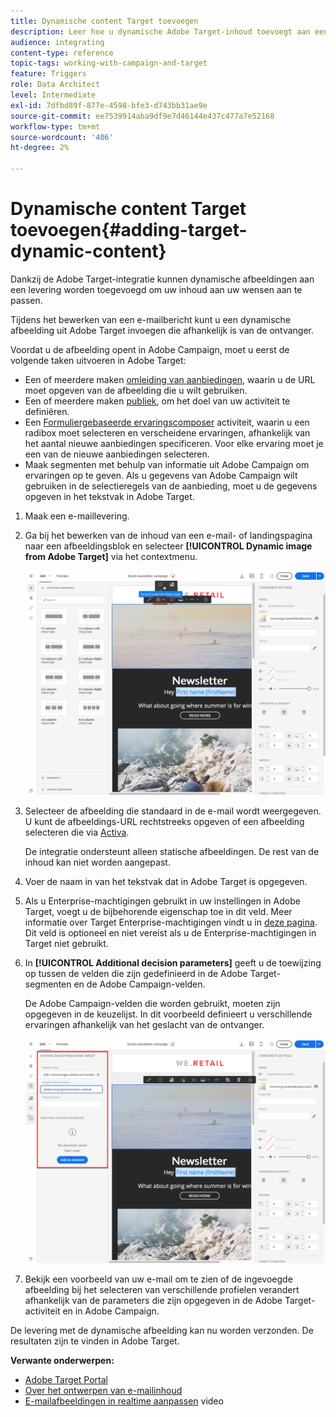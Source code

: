 ```yaml
---
title: Dynamische content Target toevoegen
description: Leer hoe u dynamische Adobe Target-inhoud toevoegt aan een van uw Adobe Campaign-leveringen.
audience: integrating
content-type: reference
topic-tags: working-with-campaign-and-target
feature: Triggers
role: Data Architect
level: Intermediate
exl-id: 7dfbd89f-877e-4598-bfe3-d743bb31ae9e
source-git-commit: ee7539914aba9df9e7d46144e437c477a7e52168
workflow-type: tm+mt
source-wordcount: '406'
ht-degree: 2%

---
```


# Dynamische content Target toevoegen{#adding-target-dynamic-content}

Dankzij de Adobe Target-integratie kunnen dynamische afbeeldingen aan een levering worden toegevoegd om uw inhoud aan uw wensen aan te passen.

Tijdens het bewerken van een e-mailbericht kunt u een dynamische afbeelding uit Adobe Target invoegen die afhankelijk is van de ontvanger.

Voordat u de afbeelding opent in Adobe Campaign, moet u eerst de volgende taken uitvoeren in Adobe Target:

* Een of meerdere maken [omleiding van aanbiedingen](https://experienceleague.adobe.com/docs/target/using/experiences/offers/offer-redirect.html?lang=nl-NL), waarin u de URL moet opgeven van de afbeelding die u wilt gebruiken.
* Een of meerdere maken [publiek](https://experienceleague.adobe.com/docs/target/using/audiences/create-audiences/audiences.html?lang=nl-NL), om het doel van uw activiteit te definiëren.
* Een [Formuliergebaseerde ervaringscomposer](https://experienceleague.adobe.com/docs/target/using/experiences/form-experience-composer.html?lang=nl-NL) activiteit, waarin u een radibox moet selecteren en verscheidene ervaringen, afhankelijk van het aantal nieuwe aanbiedingen specificeren. Voor elke ervaring moet je een van de nieuwe aanbiedingen selecteren.
* Maak segmenten met behulp van informatie uit Adobe Campaign om ervaringen op te geven. Als u gegevens van Adobe Campaign wilt gebruiken in de selectieregels van de aanbieding, moet u de gegevens opgeven in het tekstvak in Adobe Target.

1. Maak een e-maillevering.
1. Ga bij het bewerken van de inhoud van een e-mail- of landingspagina naar een afbeeldingsblok en selecteer **[!UICONTROL Dynamic image from Adobe Target]** via het contextmenu.

   ![](assets/tar_insert_dynamic_image.png)

1. Selecteer de afbeelding die standaard in de e-mail wordt weergegeven. U kunt de afbeeldings-URL rechtstreeks opgeven of een afbeelding selecteren die via [Activa](../../integrating/using/working-with-campaign-and-assets-core-service.md).

   De integratie ondersteunt alleen statische afbeeldingen. De rest van de inhoud kan niet worden aangepast.

1. Voer de naam in van het tekstvak dat in Adobe Target is opgegeven.
1. Als u Enterprise-machtigingen gebruikt in uw instellingen in Adobe Target, voegt u de bijbehorende eigenschap toe in dit veld. Meer informatie over Target Enterprise-machtigingen vindt u in [deze pagina](https://experienceleague.adobe.com/docs/target/using/administer/manage-users/enterprise/properties-overview.html?lang=nl-NL). Dit veld is optioneel en niet vereist als u de Enterprise-machtigingen in Target niet gebruikt.
1. In **[!UICONTROL Additional decision parameters]** geeft u de toewijzing op tussen de velden die zijn gedefinieerd in de Adobe Target-segmenten en de Adobe Campaign-velden.

   De Adobe Campaign-velden die worden gebruikt, moeten zijn opgegeven in de keuzelijst. In dit voorbeeld definieert u verschillende ervaringen afhankelijk van het geslacht van de ontvanger.

   ![](assets/tar_additional_decisionning_parameters.png)

1. Bekijk een voorbeeld van uw e-mail om te zien of de ingevoegde afbeelding bij het selecteren van verschillende profielen verandert afhankelijk van de parameters die zijn opgegeven in de Adobe Target-activiteit en in Adobe Campaign.

De levering met de dynamische afbeelding kan nu worden verzonden. De resultaten zijn te vinden in Adobe Target.

**Verwante onderwerpen:**

* [Adobe Target Portal](https://experienceleague.adobe.com/docs/target/using/integrate/campaign-and-target.html?lang=nl-NL)
* [Over het ontwerpen van e-mailinhoud](../../designing/using/designing-content-in-adobe-campaign.md)
* [E-mailafbeeldingen in realtime aanpassen](https://helpx.adobe.com/marketing-cloud/how-to/email-marketing.html) video

